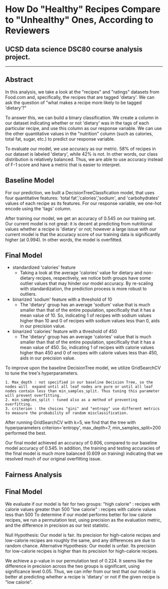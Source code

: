 # How Do "Healthy" Recipes Compare to "Unhealthy" Ones, According to Reviewers
UCSD data science DSC80 course analysis project.
---

---
## Abstract
In this analysis, we take a look at the "recipes" and "ratings" datasets from Food.com and, specifically, the recipes that are tagged 'dietary'. We can ask the question of "what makes a recipe more likely to be tagged 'dietary'?"

To answer this, we can build a binary classification. We create a column in our dataset indicating whether or not 'dietary' was in the tags of each particular recipe, and use this column as our response variable. We can use the other quantitative values in the "nutrition" column (such as calories, total fat, sugar, etc.) to predict our response variable. 

To evaluate our model, we use accuracy as our metric. 58% of recipes in our dataset is labeled 'dietary', while 42% is not. In other words, our class distribution is relatively balanced. Thus, we are able to use accuracy instead of F-1 score and have a metric that is easier to interpret. 

## Baseline Model 
For our prediction, we built a DecisionTreeClassfication model, that uses four quantitative features: 'total fat','calories','sodium', and 'carbohydrates' values of each recipe as its features. For our response variable, we one-hot encode using the 'tags' column. 

After training our model, we get an accuracy of 0.545 on our training set. Our current model is not great: it is decent at predicting from nutritional values whether a recipe is 'dietary' or not; however a large issue with our current model is that the accuracy score of our training data is significantly higher (at 0.994). In other words, the model is overfitted. 

## Final Model 

* standardized 'calories' feature
    - Taking a look at the average 'calories' value for dietary and non-dietary recipes, respectively, we notice both groups have some outlier values that may hinder our model accuracy. By re-scaling with standardization, the prediction process is more robust to outliers.
* binarized 'sodium' feature with a threshold of 10
    - The 'dietary' group has an average 'sodium' value that is much smaller than that of the entire population, specifically that it has a mean value of 10. So, indicating 1 of recipes with sodium values higher than 10 and 0 of recipes with sodium values less than 0, aids in our precision value.
* binarized 'calories' feature with a threshold of 450
    - The 'dietary' group has an average 'calories' value that is much smaller than that of the entire population, specifically that it has a mean value of 450. So, indicating 1 of recipes with calorie values higher than 450 and 0 of recipes with calorie values less than 450, aids in our precision value.

To improve upon the baseline DecisionTree model, we utilize GridSearchCV to tune the tree's hyperparameters. 

    1. Max_depth : not specified in our baseline Decision Tree, so the nodes will  expand until all leaf nodes are pure or until all leaf nodes contain less than min_samples_split. Thus tuning this parameter will prevent overfitting.
    2. min_samples_split : tuned also as a method of preventing overfitting.
    3. criterion : the choices "gini" and "entropy" use different metrics to measure the probability of random misclassification.
After running GridSearchCV with k=5, we find that the tree with hyperparameters criterion='entropy', max_depth=7, min_samples_split=200 performed the best.

Our final model achieved an accuracy of 0.606, compared to our baseline model accuracy of 0.545. In addition, the training and testing accuracies of the final model is much more balanced (0.609 on training) indicating that we resolved much of our original overfitting issue.

## Fairness Analysis

## Final Model 
We evaluate if our model is fair for two groups:
    "high calorie" : recipes with calorie values greater than 500
    "low calorie" : recipes with calorie values less than 500
To determine if our model performs better for low calorie recipes, we run a permutation test, using precision as the evaluation metric, and the difference in precision as our test statistic. 

Null Hypothesis: 
    Our model is fair. Its precision for high-calorie recipes and low-calorie recipes are roughly the same, and any differences are due to random chance.
Alternative Hypothesis: 
    Our model is unfair. Its precision for low-calorie recipes is higher than its precision for high-calorie recipes.

We achieve a p-value in our permutation test of 0.224.
It seems like the difference in precision across the two groups is significant, using significance level 0.05. Thus, we can infer from our test that our model is better at predicting whether a recipe is 'dietary' or not if the given recipe is "low calorie".
